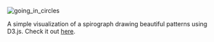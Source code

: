 ![going_in_circles](https://user-images.githubusercontent.com/19192142/216047590-51445b48-e902-46d4-b441-c8ed0ad56bbc.gif)

A simple visualization of a spirograph drawing beautiful patterns using D3.js. 
Check it out [here](https://winniecp.github.io/going_in_circles/spirograph.html).

